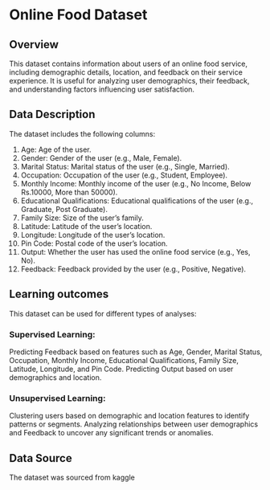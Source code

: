 # Online Food Dataset
## Overview
This dataset contains information about users of an online food service, including demographic details, location, and feedback on their service experience. 
It is useful for analyzing user demographics, their feedback, and understanding factors influencing user satisfaction.

## Data Description
The dataset includes the following columns:

1. Age: Age of the user.
2. Gender: Gender of the user (e.g., Male, Female).
3. Marital Status: Marital status of the user (e.g., Single, Married).
4. Occupation: Occupation of the user (e.g., Student, Employee).
5. Monthly Income: Monthly income of the user (e.g., No Income, Below Rs.10000, More than 50000).
6. Educational Qualifications: Educational qualifications of the user (e.g., Graduate, Post Graduate).
7. Family Size: Size of the user’s family.
8. Latitude: Latitude of the user’s location.
9. Longitude: Longitude of the user’s location.
10. Pin Code: Postal code of the user’s location.
11. Output: Whether the user has used the online food service (e.g., Yes, No).
12. Feedback: Feedback provided by the user (e.g., Positive, Negative).

## Learning outcomes
This dataset can be used for different types of analyses:

### Supervised Learning:
Predicting Feedback based on features such as Age, Gender, Marital Status, Occupation, Monthly Income, Educational Qualifications, Family Size, Latitude, Longitude, and Pin Code.
Predicting Output based on user demographics and location.
### Unsupervised Learning:
Clustering users based on demographic and location features to identify patterns or segments.
Analyzing relationships between user demographics and Feedback to uncover any significant trends or anomalies.

## Data Source
The dataset was sourced from kaggle
